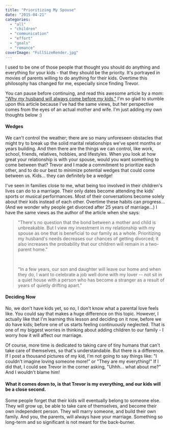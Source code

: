 ```yaml
---
title: "Prioritizing My Spouse"
date: "2015-04-21"
categories: 
  - "all"
  - "children"
  - "communication"
  - "effort"
  - "goals"
  - "romance"
coverImage: "FullSizeRender.jpg"
---
```


I used to be one of those people that thought you should do anything and everything for your kids - that they should be the priority. It's portrayed in movies of parents willing to do anything for their kids. Overtime this philosophy has changed for me, especially since finding Trevor.

You can pause before continuing, and read this awesome article by a mom: ["Why my husband will always come before my kids."](http://www.huffingtonpost.com/yourtango/why-my-husband-will-always-come-before-my-kids_b_7033384.html?ncid=fcbklnkushpmg00000063) I'm so glad to stumble upon this article because I've had the same views, but her perspective comes from the eyes of an actual mother and wife. I'm just adding my own thoughts below :)

#### Wedges

We can't control the weather; there are so many unforeseen obstacles that might try to break up the solid marital relationships we've spent months or years building. And then there are the things we can control, like work, school, friends, relatives, hobbies, and lifestyles. When you look at how great your relationship is with your spouse, would you want something to come between that? Trevor and I made a commitment to prioritize each other, and to do our best to minimize potential wedges that could come between us. Kids... they can definitely be a wedge!

I've seen in families close to me, what being too involved in their children's lives can do to a marriage. Their only dates become attending the kids' sports or musical performances. Most of their conversations become solely about their kids instead of each other. Overtime these habits can progress... (And we wonder why people get divorced after 25 years of marriage...) I have the same views as the author of the article when she says:

> "There's no question that the bond between a mother and child is unbreakable. But I view my investment in my relationship with my spouse as one that is beneficial to our family as a whole. Prioritizing my husband's needs decreases our chances of getting divorced; it also increases the probability that our children will remain in a two-parent home."
> 
>  
> 
> "In a few years, our son and daughter will leave our home and when they do, I want to celebrate a job well done with my lover -- not sit in a quiet house with a person who has become a stranger as a result of years of quietly drifting apart."

#### Deciding Now

No, we don't have kids yet, so no, I don't know what a parental love feels like. You could say that makes a huge difference on this topic. However, I actually like that I'm learning this lesson and deciding on it now, before we do have kids; before one of us starts feeling continuously neglected. That is one of my biggest worries in thinking about adding children to our family - I worry how it will affect our marriage.

Of course, more time is dedicated to taking care of tiny humans that can't take care of themselves, so that's understandable. But there is a difference. If I post a thousand pictures of my kid, I'm not going to say things like: "I couldn't imagine loving someone more!" or "They are my everything!" If I did that, I could see Trevor in the corner asking, "Uhhh... what about me?" And I wouldn't blame him!

#### What it comes down to, is that Trevor is my everything, and our kids will be a close second.

Some people forget that their kids will eventually belong to someone else. They will grow up, be able to take care of themselves, and become their own independent person. They will marry someone, and build their own family. And you, the parents, will always have your marriage. Something so long-term and so significant is not meant for the back-burner.
